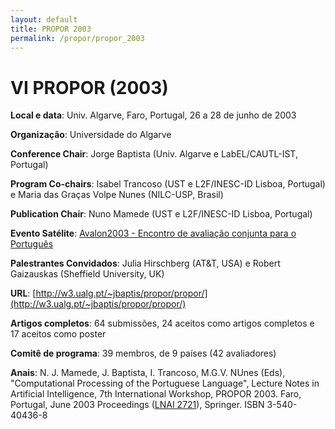 ```yaml
---
layout: default
title: PROPOR 2003
permalink: /propor/propor_2003
---
```


# VI PROPOR (2003)

__Local e data__: Univ. Algarve, Faro, Portugal, 26 a 28 de junho de 2003

__Organização__: Universidade do Algarve

__Conference Chair__: Jorge Baptista (Univ. Algarve e LabEL/CAUTL-IST, Portugal)

__Program Co-chairs__: Isabel Trancoso (UST e L2F/INESC-ID Lisboa, Portugal) e Maria das Graças Volpe Nunes (NILC-USP, Brasil)

__Publication Chair__: Nuno Mamede (UST e L2F/INESC-ID Lisboa, Portugal)

__Evento Satélite__: [Avalon2003 - Encontro de avaliação conjunta para o Português](http://acdc.linguateca.pt/aval_conjunta/avalon_info.html)

__Palestrantes Convidados__: Julia Hirschberg (AT&T, USA) e Robert Gaizauskas (Sheffield University, UK)

__URL__: [http://w3.ualg.pt/~jbaptis/propor/propor/](http://w3.ualg.pt/~jbaptis/propor/propor/)

__Artigos completos__: 64 submissões, 24 aceitos como artigos completos e 17 aceitos como poster

__Comitê de programa__: 39 membros, de 9 países (42 avaliadores)

__Anais__: N. J. Mamede, J. Baptista, I. Trancoso, M.G.V. NUnes (Eds), "Computational Processing of the Portuguese Language", Lecture Notes in Artificial Intelligence, 7th International Workshop, PROPOR 2003. Faro, Portugal, June 2003 Proceedings ([LNAI 2721](http://www.springer.com/computer/artificial/book/978-3-540-40436-1)), Springer. ISBN 3-540-40436-8

